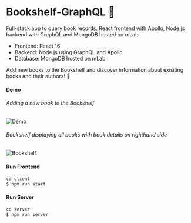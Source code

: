 # Bookshelf-GraphQL 📖

Full-stack app to query book records. React frontend with Apollo, Node.js backend with GraphQL and MongoDB hosted on mLab

* Frontend: React 16
* Backend: Node.js using GraphQL and Apollo
* Database: MongoDB hosted on mLab

Add new books to the Bookshelf and discover information about exisiting books and their authors! 📖 

#### Demo
###### Adding a new book to the Bookshelf 
![Demo](https://user-images.githubusercontent.com/39765499/50377716-3c2cdc00-061a-11e9-9fcb-5af14af3dbbe.gif)
###### Bookshelf displaying all books with book details on righthand side
![Bookshelf](https://user-images.githubusercontent.com/39765499/50377669-4dc1b400-0619-11e9-8aee-2a07be19b331.png)


#### Run Frontend
```
cd client
$ npm run start
```

#### Run Server
```
cd server
$ npm run server
```
